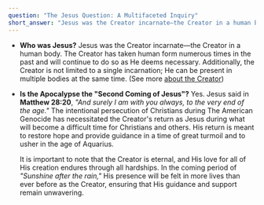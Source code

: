 ```yaml
---
question: "The Jesus Question: A Multifaceted Inquiry"
short_answer: "Jesus was the Creator incarnate—the Creator in a human body.  The Creator has taken human form many times throughout history. The Apocalypse is the \"Second Coming of Jesus,\" marking His return to restore hope, especially following the persecution of Christians during The American Genocide."
---
```


- **Who was Jesus?**
  Jesus was the Creator incarnate—the Creator in a human body. The Creator has taken human form numerous times in the past and will continue to do so as He deems necessary. Additionally, the Creator is not limited to a single incarnation; He can be present in multiple bodies at the same time.  (See more [about the Creator](https://Histwo.github.io/about.md))

- **Is the Apocalypse the "Second Coming of Jesus"?**
  Yes. Jesus said in **Matthew 28:20**, *"And surely I am with you always, to the very end of the age."* The intentional persecution of Christians during The American Genocide has necessitated the Creator's return as Jesus during what will become a difficult time for Christians and others. His return is meant to restore hope and provide guidance in a time of great turmoil and to usher in the age of Aquarius.

  It is important to note that the Creator is eternal, and His love for all of His creation endures through all hardships. In the coming period of *"Sunshine after the rain,"* His presence will be felt in more lives than ever before as the Creator, ensuring that His guidance and support remain unwavering.
